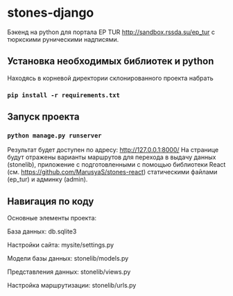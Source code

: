 # stones-django

Бэкенд на python для портала EP TUR http://sandbox.rssda.su/ep_tur с тюркскими руническими надписями. 

## Установка необходимых библиотек и python 
Находясь в корневой директории склонированного проекта набрать
### `pip install -r requirements.txt`

## Запуск проекта
### `python manage.py runserver`
Результат будет доступен по адресу: http://127.0.0.1:8000/ 
На странице будут отражены варианты маршрутов для перехода в выдачу данных (stonelib), приложение с подготовленными с помощью библиотеки React (см. https://github.com/MarusyaS/stones-react) статическими файлами (ep_tur) и админку (admin).

## Навигация по коду
Основные элементы проекта:

База данных: db.sqlite3

Настройки сайта: mysite/settings.py

Модели базы данных: stonelib/models.py

Представления данных: stonelib/views.py

Настройка маршрутизации: stonelib/urls.py
